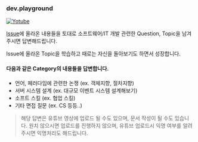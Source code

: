 ### dev.playground

[![Yotube](https://img.shields.io/youtube/channel/views/UCfTwLqP5GOjb4lpTYRy4OLw?label=Yotube&style=social)](https://www.youtube.com/@questionable.circle)

[Issue](https://github.com/esperar/dev.playground/issues)에 올라온 내용들을 토대로 소프트웨어/IT 개발 관련한 Question, Topic을 남겨주시면 답변해드립니다.

Issue에 올라온 Topic을 학습하고 때로는 자신을 돌아보기도 하면서 성장합니다.

#### 다음과 같은 Category의 내용들을 답변합니다.
- 언어, 페러다임에 관련한 논쟁 (ex. 객체지향, 절차지향)
- 서버 시스템 설계 (ex. 대규모 이벤트 시스템 설계해보기)
- 소프트 스킬 (ex. 협업 스킬)
- 기타 면접 질문 (ex. CS 등등..)

> 해당 답변은 유튜브 영상에 업로드 될 수도 있으며, 문서 작성이 될 수도 있습니다.
> 원치 않으시면 업로드를 진행하지 않으며, 유튜브 업로드시 익명 여부를 알려주시면 익명처리도 해드립니다.

